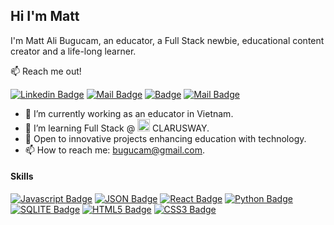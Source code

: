 ## Hi I'm Matt

I'm Matt Ali Bugucam, an educator, a Full Stack newbie, educational content creator and a life-long learner.

:mailbox: Reach me out!

[![Linkedin Badge](https://img.shields.io/badge/-MattAliBugucam-0e76a8?style=flat&labelColor=0e76a8&logo=linkedin&logoColor=white)](https://www.linkedin.com/in/mattalibugucam/) [![Mail Badge](https://img.shields.io/badge/-bugucam-c0392b?style=flat&labelColor=c0392b&logo=gmail&logoColor=white)](mailto:bugucam@gmail.com) [![Badge](https://img.shields.io/badge/Homepage-mabgcm.com-brightgreen)](https://www.mabgcm.com) [![Mail Badge](https://img.shields.io/badge/-TeacherTech-e74c3c?style=flat&labelColor=e74c3c&logo=youtube&logoColor=white)](https://www.youtube.com/channel/UCp916DkUotcxQToeMXlAq4A)


- 🔭 I’m currently working as an educator in Vietnam.
- 🔭 I’m learning Full Stack @ <img src="https://yt3.ggpht.com/9G9SnKyyUUHgnyWHdYT1T8Rg00I-zbs1BE-5p0D-rlWNR422iC6-Mvuz3c3mzt0adhsOpjKeays=s900-c-k-c0x00ffffff-no-rj" height="20px" alt="hi"> CLARUSWAY.
- 🤔 Open to innovative projects enhancing education with technology.
- 📫 How to reach me: bugucam@gmail.com.

#### Skills


[![Javascript Badge](https://img.shields.io/badge/-Javascript-F0DB4F?style=for-the-badge&labelColor=black&logo=javascript&logoColor=F0DB4F)](#)
[![JSON Badge](https://img.shields.io/badge/json-5E5C5C?style=for-the-badge&logo=json&logoColor=white)](#)
[![React Badge](https://img.shields.io/badge/-React-61DBFB?style=for-the-badge&labelColor=black&logo=react&logoColor=61DBFB)](#) 
[![Python Badge](https://img.shields.io/badge/Python-FFD43B?style=for-the-badge&logo=python&logoColor=blue)](#)
[![SQLITE Badge](https://img.shields.io/badge/SQLite-07405E?style=for-the-badge&logo=sqlite&logoColor=white)](#)
[![HTML5 Badge](https://img.shields.io/badge/HTML5-E34F26?style=for-the-badge&logo=html5&logoColor=white)](#)
[![CSS3 Badge](https://img.shields.io/badge/CSS3-1572B6?style=for-the-badge&logo=css3&logoColor=white)](#)
